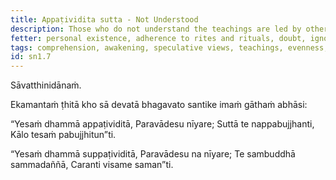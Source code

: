 ```yaml
---
title: Appaṭividita sutta - Not Understood
description: Those who do not understand the teachings are led by others' views and do not awaken from sleep.
fetter: personal existence, adherence to rites and rituals, doubt, ignorance
tags: comprehension, awakening, speculative views, teachings, evenness, unevenness, sn, sn1-11, sn1
id: sn1.7
---
```


Sāvatthinidānaṁ.

Ekamantaṁ ṭhitā kho sā devatā bhagavato santike imaṁ gāthaṁ abhāsi:

“Yesaṁ dhammā appaṭividitā,
Paravādesu nīyare;
Suttā te nappabujjhanti,
Kālo tesaṁ pabujjhitun”ti.

“Yesaṁ dhammā suppaṭividitā,
Paravādesu na nīyare;
Te sambuddhā sammadaññā,
Caranti visame saman”ti.